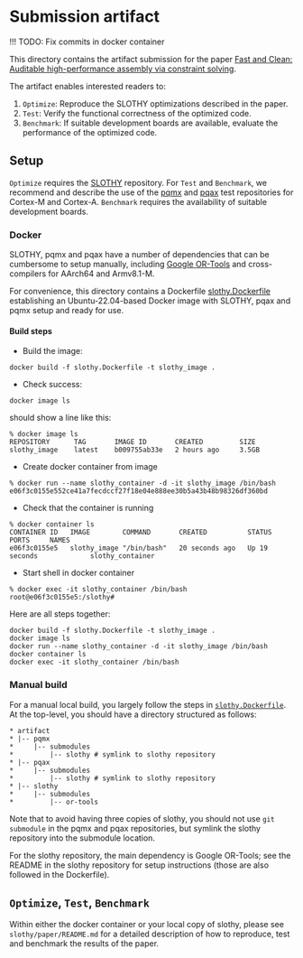 # Submission artifact

!!! TODO: Fix commits in docker container

This directory contains the artifact submission for the paper [Fast and Clean: Auditable
high-performance assembly via constraint solving](https://eprint.iacr.org/2022/1303.pdf).

The artifact enables interested readers to:

1. `Optimize`: Reproduce the SLOTHY optimizations described in the paper.
2. `Test`: Verify the functional correctness of the optimized code.
3. `Benchmark`: If suitable development boards are available, evaluate the performance of the optimized code.

## Setup

`Optimize` requires the [SLOTHY](https://github.com/slothy-optimizer/slothy) repository. For `Test` and `Benchmark`,
we recommend and describe the use of the [pqmx](https://github.com/slothy-optimizer/pqmx) and
[pqax](https://github.com/slothy-optimizer/pqax) test repositories for Cortex-M and Cortex-A. `Benchmark` requires the
availability of suitable development boards.

### Docker

SLOTHY, pqmx and pqax have a number of dependencies that can be cumbersome to setup manually, including [Google
OR-Tools](https://github.com/google/or-tools/) and cross-compilers for AArch64 and Armv8.1-M.

For convenience, this directory contains a Dockerfile [slothy.Dockerfile](./slothy.Dockerfile) establishing an
Ubuntu-22.04-based Docker image with SLOTHY, pqax and pqmx setup and ready for use.

#### Build steps

* Build the image:

```
docker build -f slothy.Dockerfile -t slothy_image .
```

* Check success:

```
docker image ls
```

should show a line like this:

```
% docker image ls
REPOSITORY      TAG       IMAGE ID       CREATED         SIZE
slothy_image    latest    b009755ab33e   2 hours ago     3.5GB
```

* Create docker container from image

```
% docker run --name slothy_container -d -it slothy_image /bin/bash
e06f3c0155e552ce41a7fecdccf27f18e04e888ee30b5a43b48b98326df360bd
```

* Check that the container is running

```
% docker container ls
CONTAINER ID   IMAGE        COMMAND       CREATED          STATUS          PORTS     NAMES
e06f3c0155e5   slothy_image "/bin/bash"   20 seconds ago   Up 19 seconds             slothy_container
```

* Start shell in docker container

```
% docker exec -it slothy_container /bin/bash
root@e06f3c0155e5:/slothy#
```

Here are all steps together:

```
docker build -f slothy.Dockerfile -t slothy_image .
docker image ls
docker run --name slothy_container -d -it slothy_image /bin/bash
docker container ls
docker exec -it slothy_container /bin/bash
```

### Manual build

For a manual local build, you largely follow the steps in [`slothy.Dockerfile`](./slothy.Dockerfile). At the top-level,
you should have a directory structured as follows:

```
* artifact
* |-- pqmx
*     |-- submodules
*         |-- slothy # symlink to slothy repository
* |-- pqax
*     |-- submodules
*         |-- slothy # symlink to slothy repository
* |-- slothy
*     |-- submodules
*         |-- or-tools
```

Note that to avoid having three copies of slothy, you should not use `git submodule` in the pqmx and pqax repositories,
but symlink the slothy repository into the submodule location.

For the slothy repository, the main dependency is Google OR-Tools; see the README in the slothy repository for setup
instructions (those are also followed in the Dockerfile).

## `Optimize`, `Test`, `Benchmark`

Within either the docker container or your local copy of slothy, please see `slothy/paper/README.md` for a detailed
description of how to reproduce, test and benchmark the results of the paper.
